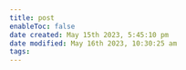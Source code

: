 ```yaml
---
title: post
enableToc: false
date created: May 15th 2023, 5:45:10 pm
date modified: May 16th 2023, 10:30:25 am
tags: 
---
```

